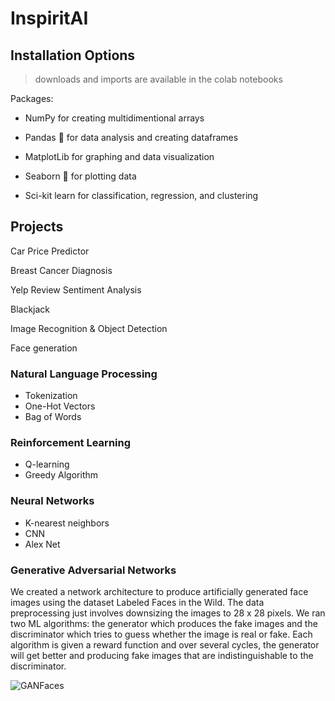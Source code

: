 # InspiritAI

## Installation Options
> downloads and imports are available in the colab notebooks

Packages:

- NumPy for creating multidimentional arrays 

- Pandas 🐼 for data analysis and creating dataframes

- MatplotLib for graphing and data visualization

- Seaborn 🌊 for plotting data 

- Sci-kit learn for classification, regression, and clustering 

## Projects
Car Price Predictor

Breast Cancer Diagnosis 

Yelp Review Sentiment Analysis

Blackjack

Image Recognition & Object Detection

Face generation

### Natural Language Processing
- Tokenization
- One-Hot Vectors
- Bag of Words

### Reinforcement Learning
- Q-learning
- Greedy Algorithm

### Neural Networks
- K-nearest neighbors 
- CNN
- Alex Net

### Generative Adversarial Networks
We created a network architecture to produce artificially generated face images using the dataset Labeled Faces in the Wild. The data preprocessing just involves downsizing the images to 28 x 28 pixels. We ran two ML algorithms: the generator which produces the fake images and the discriminator which tries to guess whether the image is real or fake. Each algorithm is given a reward function and over several cycles, the generator will get better and producing fake images that are indistinguishable to the discriminator. 

![GANFaces](https://user-images.githubusercontent.com/32286880/103249084-6eb4f200-4922-11eb-8203-9805e68e8d86.PNG)
